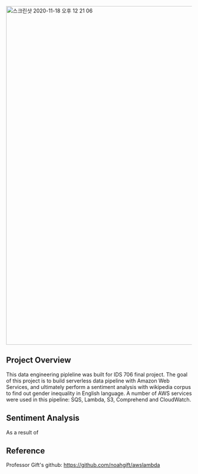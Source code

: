 

<img width="918" alt="스크린샷 2020-11-18 오후 12 21 06" src="https://user-images.githubusercontent.com/71023894/99564512-9070a000-2998-11eb-8fab-a506fe491592.png">


## Project Overview
This data engineering pipleline was built for IDS 706 final project. The goal of this project is to build serverless data pipeline with Amazon Web Services, and ultimately perform a sentiment analysis with wikipedia corpus to find out gender inequality in English language. A number of AWS services were used in this pipeline: SQS, Lambda, S3, Comprehend and CloudWatch. 


## Sentiment Analysis 
As a result of 


## Reference
Professor Gift's github: https://github.com/noahgift/awslambda
